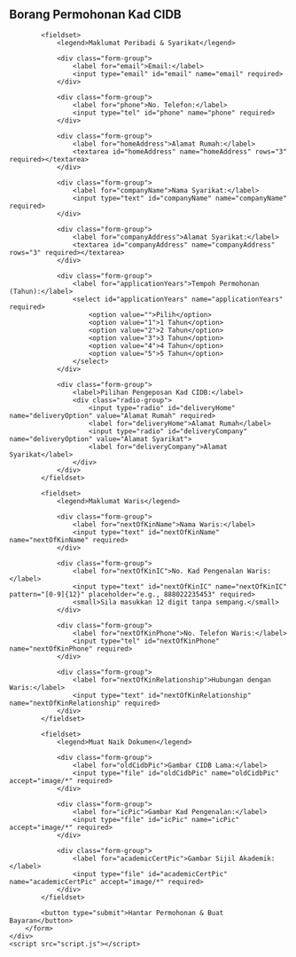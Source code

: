 <!DOCTYPE html>
<html lang="en">
<head>
    <meta charset="UTF-8">
    <meta name="viewport" content="width=device-width, initial-scale=1.0">
    <title>Borang Permohonan Kad CIDB</title>
    <link rel="stylesheet" href="style.css">
</head>
<body>
    <div class="container">
        <h2>Borang Permohonan Kad CIDB</h2>
        <form id="cidbApplicationForm" enctype="multipart/form-data"            
        action="https://script.google.com/macros/s/AKfycbz7ABAlZ3BeFQUG6L_aCtwC2VQ3Zxl5v62ZMMFrJFk2SGXRsAdeBsdhTlP6e-FPy0Ii/exec"
            method="POST"
            enctype="multipart/form-data"
            target="_blank">

            <fieldset>
                <legend>Maklumat Peribadi & Syarikat</legend>

                <div class="form-group">
                    <label for="email">Email:</label>
                    <input type="email" id="email" name="email" required>
                </div>

                <div class="form-group">
                    <label for="phone">No. Telefon:</label>
                    <input type="tel" id="phone" name="phone" required>
                </div>

                <div class="form-group">
                    <label for="homeAddress">Alamat Rumah:</label>
                    <textarea id="homeAddress" name="homeAddress" rows="3" required></textarea>
                </div>

                <div class="form-group">
                    <label for="companyName">Nama Syarikat:</label>
                    <input type="text" id="companyName" name="companyName" required>
                </div>

                <div class="form-group">
                    <label for="companyAddress">Alamat Syarikat:</label>
                    <textarea id="companyAddress" name="companyAddress" rows="3" required></textarea>
                </div>

                <div class="form-group">
                    <label for="applicationYears">Tempoh Permohonan (Tahun):</label>
                    <select id="applicationYears" name="applicationYears" required>
                        <option value="">Pilih</option>
                        <option value="1">1 Tahun</option>
                        <option value="2">2 Tahun</option>
                        <option value="3">3 Tahun</option>
                        <option value="4">4 Tahun</option>
                        <option value="5">5 Tahun</option>
                    </select>
                </div>

                <div class="form-group">
                    <label>Pilihan Pengeposan Kad CIDB:</label>
                    <div class="radio-group">
                        <input type="radio" id="deliveryHome" name="deliveryOption" value="Alamat Rumah" required>
                        <label for="deliveryHome">Alamat Rumah</label>
                        <input type="radio" id="deliveryCompany" name="deliveryOption" value="Alamat Syarikat">
                        <label for="deliveryCompany">Alamat Syarikat</label>
                    </div>
                </div>
            </fieldset>

            <fieldset>
                <legend>Maklumat Waris</legend>

                <div class="form-group">
                    <label for="nextOfKinName">Nama Waris:</label>
                    <input type="text" id="nextOfKinName" name="nextOfKinName" required>
                </div>

                <div class="form-group">
                    <label for="nextOfKinIC">No. Kad Pengenalan Waris:</label>
                    <input type="text" id="nextOfKinIC" name="nextOfKinIC" pattern="[0-9]{12}" placeholder="e.g., 888022235453" required>
                    <small>Sila masukkan 12 digit tanpa sempang.</small>
                </div>

                <div class="form-group">
                    <label for="nextOfKinPhone">No. Telefon Waris:</label>
                    <input type="tel" id="nextOfKinPhone" name="nextOfKinPhone" required>
                </div>

                <div class="form-group">
                    <label for="nextOfKinRelationship">Hubungan dengan Waris:</label>
                    <input type="text" id="nextOfKinRelationship" name="nextOfKinRelationship" required>
                </div>
            </fieldset>

            <fieldset>
                <legend>Muat Naik Dokumen</legend>

                <div class="form-group">
                    <label for="oldCidbPic">Gambar CIDB Lama:</label>
                    <input type="file" id="oldCidbPic" name="oldCidbPic" accept="image/*" required>
                </div>

                <div class="form-group">
                    <label for="icPic">Gambar Kad Pengenalan:</label>
                    <input type="file" id="icPic" name="icPic" accept="image/*" required>
                </div>

                <div class="form-group">
                    <label for="academicCertPic">Gambar Sijil Akademik:</label>
                    <input type="file" id="academicCertPic" name="academicCertPic" accept="image/*" required>
                </div>
            </fieldset>

            <button type="submit">Hantar Permohonan & Buat Bayaran</button>
        </form>
    </div>
    <script src="script.js"></script>
</body>
</html>
